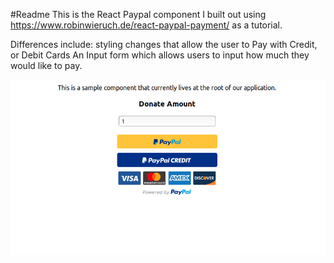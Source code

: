 #Readme
This is the React Paypal component I built out using https://www.robinwieruch.de/react-paypal-payment/ as a tutorial.

Differences include:
styling changes that allow the user to Pay with Credit, or Debit Cards
An Input form which allows users to input how much they would like to pay.

![Search Page](./public/images/PaypalBtn.png)

